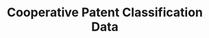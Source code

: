 ---
layout: default
bigquery: https://console.cloud.google.com/bigquery?p=patents-public-data&d=cpc&page=dataset
citation: '“Cooperative Patent Classification” by the EPO and USPTO, for public use. '
contributors: EPO, USPTO
cost: None
description: Cooperative Patent Classification Data contains the scheme and definitions
  of the Cooperative Patent Classification system for classifying patent documents.
  The CPC is the result of a partnership between the EPO and the USPTO in their joint
  effort to develop a common, internationally compatible classification system for
  technical documents, in particular patent publications, which will be used by both
  offices in the patent granting process
documentation: https://www.cooperativepatentclassification.org/cpcSchemeAndDefinitions
last_edit: Mon, 04 Apr 2022 19:07:06 GMT
location: https://www.cooperativepatentclassification.org/index
maintained_by: USPTO, EPO
schema_fields: '[''breakdown_code'', ''status'', ''informativeReferences'', ''limitingReferences'',
  ''date_revised'', ''synonyms'', ''title_full'', ''children'', ''residual_references'',
  ''level'', ''childGroups'', ''titleFull'', ''informative_references'', ''titlePart'',
  ''sizeCache'', ''title_part'', ''ipc_concordant'', ''applicationReferences'', ''residualReferences'',
  ''notAllocatable'', ''application_references'', ''definition'', ''dateRevised'',
  ''ipcConcordant'', ''symbol'', ''not_allocatable'', ''additional_only'', ''limiting_references'',
  ''breakdownCode'', ''parents'', ''glossary'', ''child_groups'']'
shortname: cooperative_patent_classification
tags:
- patents
- science
title: Cooperative Patent Classification Data
uuid: 984374a7-16e9-4b35-9445-458daceb01bf
---